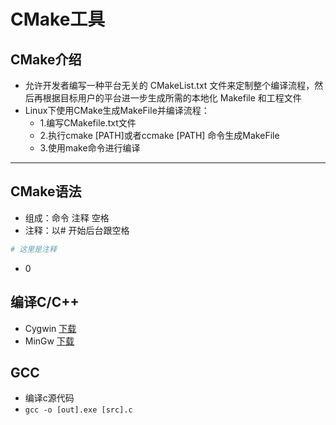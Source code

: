 # CMake工具

## CMake介绍

- 允许开发者编写一种平台无关的 CMakeList.txt 文件来定制整个编译流程，然后再根据目标用户的平台进一步生成所需的本地化 Makefile 和工程文件
- Linux下使用CMake生成MakeFile并编译流程：
  - 1.编写CMakefile.txt文件
  - 2.执行cmake [PATH]或者ccmake [PATH] 命令生成MakeFile
  - 3.使用make命令进行编译
  
***

## CMake语法

- 组成：命令 注释 空格
- 注释：以# 开始后台跟空格

```CMake
# 这里是注释
```

- 0

## 编译C/C++

- Cygwin [下载](https://cygwin.com/install.html)
- MinGw [下载](http://www.mingw.org/)

## GCC

- 编译c源代码
- `gcc -o [out].exe [src].c`
